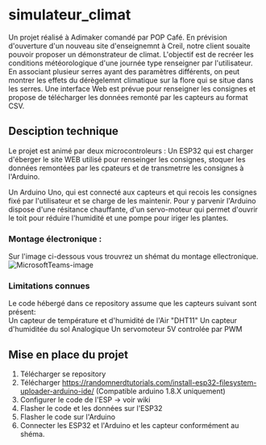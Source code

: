 # simulateur_climat
Un projet réalisé à Adimaker comandé par POP Café.
En prévision d'ouverture d'un nouveau site d'enseignemnt à Creil, notre client souaite pouvoir proposer un démonstrateur de climat. L'objectif est de recréer les conditions météorologique d'une journée type renseigner par l'utilisateur. En associant plusieur serres ayant des paramètres différents, on peut montrer les effets du dérègelemnt climatique sur la flore qui se situe dans les serres. Une interface Web est prévue pour renseigner les consignes et propose de télécharger les données remonté par les capteurs au format CSV.

## Desciption technique
Le projet est animé par deux microcontroleurs :
Un ESP32 qui est charger d'éberger le site WEB utilisé pour renseinger les consignes, stoquer les données remontées par les cpateurs et de transmetrre les consignes à l'Arduino.

Un Arduino Uno, qui est connecté aux capteurs et qui recois les consignes fixé par l'utilisateur et se charge de les maintenir. Pour y parvenir l'Arduino dispose d'une résitance chauffante, d'un servo-moteur qui permet d'ouvrir le toit pour réduire l'humidité et une pompe pour iriger les plantes.


### Montage électronique :
Sur l'image ci-dessous vous trouvrez un shémat du montage ellectronique.
![MicrosoftTeams-image](https://github.com/Redblockmasteur/simulateur_climat/assets/46867831/88ec1d7d-ad6e-41fc-8c16-d727eac57270)

### Limitations connues
Le code hébergé dans ce repository assume que les capteurs suivant sont présent:  
Un capteur de température et d'humidité de l'Air "DHT11"
Un capteur d'humiditée du sol Analogique
Un servomoteur 5V controlée par PWM


## Mise en place du projet 
1. Télécharger se repository
2. Télécharger https://randomnerdtutorials.com/install-esp32-filesystem-uploader-arduino-ide/ (Compatible arduino 1.8.X uniquement)
3. Configurer le code de l'ESP -> voir wiki
4. Flasher le code et les données sur l'ESP32
5. Flasher le code sur l'Arduino
6. Connecter les ESP32 et l'Arduino et les capteur conformément au shéma.
